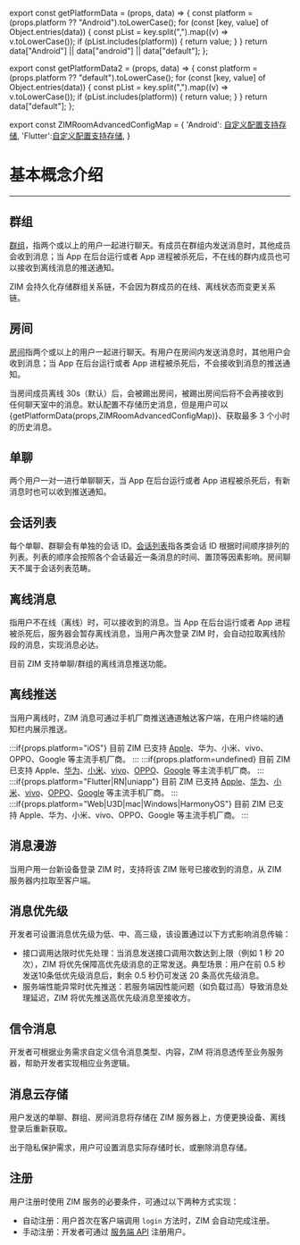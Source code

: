 export const getPlatformData = (props, data) => {
    const platform = (props.platform ?? "Android").toLowerCase();
    for (const [key, value] of Object.entries(data)) {
        const pList = key.split(",").map((v) => v.toLowerCase());
        if (pList.includes(platform)) {
            return value;
        }
    }
    return data["Android"] || data["android"] || data["default"];
};

export const getPlatformData2 = (props, data) => {
    const platform = (props.platform ?? "default").toLowerCase();
    for (const [key, value] of Object.entries(data)) {
        const pList = key.split(",").map((v) => v.toLowerCase());
        if (pList.includes(platform)) {
            return value;
        }
    }
    return data["default"];
};

export const ZIMRoomAdvancedConfigMap = {
  'Android': <a href="@-ZIMRoomAdvancedConfig" target="_blank">自定义配置支持存储</a>,
  'Flutter':<a href="https://pub.dev/documentation/zego_zim/latest/zego_zim/ZIMRoomAdvancedConfig-class.html" target="_blank">自定义配置支持存储</a>,
}

# 基本概念介绍

- - -


## 群组

[群组](/zim-rn/guides/group/manage-groups)，指两个或以上的用户一起进行聊天。有成员在群组内发送消息时，其他成员会收到消息；当 App 在后台运行或者 App 进程被杀死后，不在线的群内成员也可以接收到离线消息的推送通知。

ZIM 会持久化存储群组关系链，不会因为群成员的在线、离线状态而变更关系链。


## 房间

[房间](/zim-rn/guides/room/manage-rooms)指两个或以上的用户一起进行聊天。有用户在房间内发送消息时，其他用户会收到消息；当 App 在后台运行或者 App 进程被杀死后，不会接收到消息的推送通知。

当房间成员离线 30s（默认）后，会被踢出房间，被踢出房间后将不会再接收到任何聊天室中的消息。默认配置不存储历史消息，但是用户可以{getPlatformData(props,ZIMRoomAdvancedConfigMap)}、获取最多 3 个小时的历史消息。

## 单聊

两个用户一对一进行单聊聊天，当 App 在后台运行或者 App 进程被杀死后，有新消息时也可以收到推送通知。


## 会话列表

每个单聊、群聊会有单独的会话 ID。[会话列表](/zim-rn/guides/conversation/get-the-conversation-list)指各类会话 ID 根据时间顺序排列的列表。列表的顺序会按照各个会话最近一条消息的时间、置顶等因素影响。房间聊天不属于会话列表范畴。


## 离线消息

指用户不在线（离线）时，可以接收到的消息。当 App 在后台运行或者 App 进程被杀死后，服务器会暂存离线消息，当用户再次登录 ZIM 时，会自动拉取离线阶段的消息，实现消息必达。

目前 ZIM 支持单聊/群组的离线消息推送功能。


## 离线推送

当用户离线时，ZIM 消息可通过手机厂商推送通道触达客户端，在用户终端的通知栏内展示推送。

:::if{props.platform="iOS"}
目前 ZIM 已支持 [Apple](/zim-rn/offline-push-notifications/integrate-apns)、华为、小米、vivo、OPPO、Google 等主流手机厂商。
:::
:::if{props.platform=undefined}
目前 ZIM 已支持 Apple、[华为](/zim-rn/offline-push-notifications/integrate-huawei)、[小米](/zim-rn/offline-push-notifications/integrate-xiaomi)、[vivo](/zim-rn/offline-push-notifications/integrate-vivo)、[OPPO](/zim-rn/offline-push-notifications/integrate-oppo)、[Google](/zim-rn/offline-push-notifications/integrate-fcm) 等主流手机厂商。
:::
:::if{props.platform="Flutter|RN|uniapp"}
目前 ZIM 已支持 [Apple](/zim-rn/offline-push-notifications/integrate-apns)、[华为](/zim-rn/offline-push-notifications/integrate-huawei)、[小米](/zim-rn/offline-push-notifications/integrate-xiaomi)、[vivo](/zim-rn/offline-push-notifications/integrate-vivo)、[OPPO](/zim-rn/offline-push-notifications/integrate-oppo)、[Google](/zim-rn/offline-push-notifications/integrate-fcm) 等主流手机厂商。
:::
:::if{props.platform="Web|U3D|mac|Windows|HarmonyOS"}
目前 ZIM 已支持 Apple、华为、小米、vivo、OPPO、Google 等主流手机厂商。
:::

## 消息漫游

当用户用一台新设备登录 ZIM 时，支持将该 ZIM 账号已接收到的消息，从 ZIM 服务器内拉取至客户端。

## 消息优先级

开发者可设置消息优先级为低、中、高三级，该设置通过以下方式影响消息传输：
- 接口调用达限时优先处理：当消息发送接口调用次数达到上限（例如 1 秒 20 次），ZIM 将优先保障高优先级消息的正常发送。典型场景：用户在前 0.5 秒发送10条低优先级消息后，剩余 0.5 秒仍可发送 20 条高优先级消息。
- 服务端性能异常时优先推送：若服务端因性能问题（如负载过高）导致消息处理延迟，ZIM 将优先推送高优先级消息至接收方。

## 信令消息

开发者可根据业务需求自定义信令消息类型、内容，ZIM 将消息透传至业务服务器，帮助开发者实现相应业务逻辑。


## 消息云存储

用户发送的单聊、群组、房间消息将存储在 ZIM 服务器上，方便更换设备、离线登录后重新获取。

出于隐私保护需求，用户可设置消息实际存储时长，或删除消息存储。

## 注册

用户注册时使用 ZIM 服务的必要条件，可通过以下两种方式实现：
- 自动注册：用户首次在客户端调用 `login` 方法时，ZIM 会自动完成注册。
- 手动注册：开发者可通过 [服务端 API](https://doc-zh.zego.im/zim-server/user/batch-register-users) 注册用户。

<Content platform="RN" />